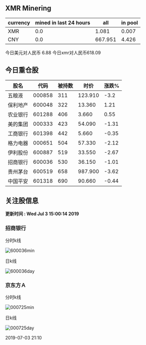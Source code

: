 ## XMR Minering

|currency|mined in last 24 hours|all|in pool|
|---|---|---|---|
|XMR|0.0|1.081|0.007|
|CNY|0.0|667.951|4.426|

今日美元对人民币 6.88	今日xmr对人民币618.09


## 今日重仓股 

|股名|代码|被持数|时价|涨跌%|
|---|---|---|---|---|
|五粮液|000858|311|123.910|-3.2|
|保利地产|600048|322|13.360|1.21|
|农业银行|601288|406|3.660|0.55|
|美的集团|000333|423|54.090|-1.31|
|工商银行|601398|442|5.660|-0.35|
|格力电器|000651|504|57.330|-2.12|
|伊利股份|600887|519|33.550|-2.67|
|招商银行|600036|530|36.150|-1.01|
|贵州茅台|600519|658|987.900|-3.62|
|中国平安|601318|690|90.660|-0.44|

## 关注股信息
**更新时间 : Wed Jul  3 15:00:14 2019**
### 招商银行 
分时k线

![600036min](http://image.sinajs.cn/newchart/min/n/sh600036.gif)

日k线

![600036day](http://image.sinajs.cn/newchart/daily/n/sh600036.gif)

### 京东方Ａ 
分时k线

![000725min](http://image.sinajs.cn/newchart/min/n/sz000725.gif)

日k线

![000725day](http://image.sinajs.cn/newchart/daily/n/sz000725.gif)

2019-07-03 21:10